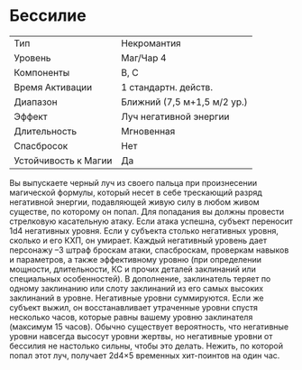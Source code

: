 
# Бессилие

| | |
|---|---|
|Тип|Некромантия|
|Уровень| Маг/Чар 4|
|Компоненты| В, С|
|Время Активации| 1 стандартн. действ.|
|Диапазон| Ближний (7,5 м+1,5 м/2 ур.)|
|Эффект| Луч негативной энергии|
|Длительность| Мгновенная|
|Спасбросок| Нет|
|Устойчивость к Магии| Да|

Вы выпускаете черный луч из своего пальца при произнесении магической формулы, который несет в себе трескающий разряд негативной энергии, подавляющей живую силу в любом живом существе, по которому он попал. Для попадания вы должны провести стрелковую касательную атаку. Если атака успешна, субъект переносит 1d4 негативных уровня. Если у субъекта столько негативных уровня, сколько и его КХП, он умирает. Каждый негативный уровень дает персонажу –3 штраф броскам атаки, спасброскам, проверкам навыков и параметров, а также эффективному уровню (при определении мощности, длительности, КС и прочих деталей заклинаний или специальных особенностей). В дополнение, заклинатель теряет по одному заклинанию или слоту заклинаний из его самых высоких заклинаний в уровне. Негативные уровни суммируются. Если же субъект выжил, он восстанавливает утраченные уровни спустя несколько часов, которые равны вашему уровню заклинателя (максимум 15 часов). Обычно существует вероятность, что негативные уровни навсегда высосут уровни жертвы, но негативные уровни от бессилия не настолько сильны, чтобы это делать. Нежить, по которой попал этот луч, получает 2d4×5 временных хит-поинтов на один час.